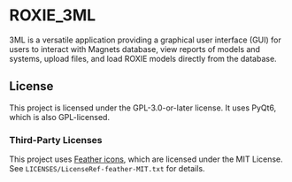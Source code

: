 # ROXIE_3ML

3ML is a versatile application providing a graphical user interface (GUI) for users to interact with Magnets database, view reports of models and systems, upload files, and load ROXIE models directly from the database.

## License

This project is licensed under the GPL-3.0-or-later license. It uses PyQt6, which is also GPL-licensed.

### Third-Party Licenses

This project uses [Feather icons](https://feathericons.com/), which are licensed under the MIT License. See `LICENSES/LicenseRef-feather-MIT.txt` for details.
